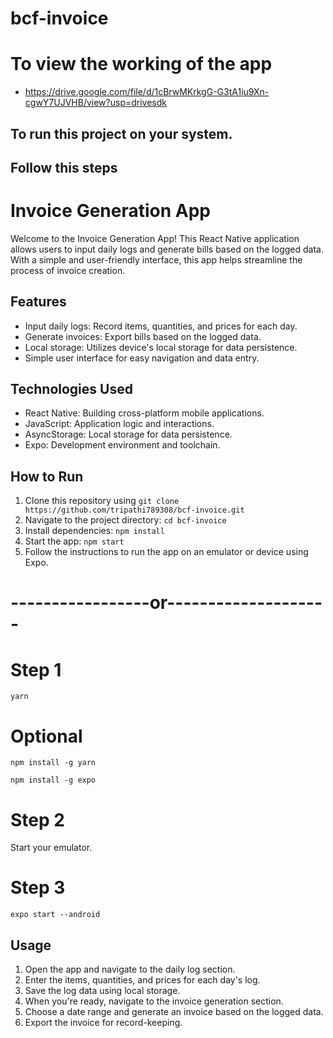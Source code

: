# bcf-invoice

# To view the working of the app

- https://drive.google.com/file/d/1cBrwMKrkgG-G3tA1iu9Xn-cgwY7UJVHB/view?usp=drivesdk

## To run this project on your system.

## Follow this steps

# Invoice Generation App

Welcome to the Invoice Generation App! This React Native application allows users to input daily logs and generate bills based on the logged data. With a simple and user-friendly interface, this app helps streamline the process of invoice creation.

## Features

- Input daily logs: Record items, quantities, and prices for each day.
- Generate invoices: Export bills based on the logged data.
- Local storage: Utilizes device's local storage for data persistence.
- Simple user interface for easy navigation and data entry.

## Technologies Used

- React Native: Building cross-platform mobile applications.
- JavaScript: Application logic and interactions.
- AsyncStorage: Local storage for data persistence.
- Expo: Development environment and toolchain.

## How to Run

1. Clone this repository using `git clone https://github.com/tripathi789308/bcf-invoice.git`
2. Navigate to the project directory: `cd bcf-invoice`
3. Install dependencies: `npm install`
4. Start the app: `npm start`
5. Follow the instructions to run the app on an emulator or device using Expo.

# -----------------or--------------------

# Step 1

```
yarn
```

# Optional

```
npm install -g yarn
```

```
npm install -g expo
```

# Step 2

Start your emulator.

# Step 3

```
expo start --android
```

## Usage

1. Open the app and navigate to the daily log section.
2. Enter the items, quantities, and prices for each day's log.
3. Save the log data using local storage.
4. When you're ready, navigate to the invoice generation section.
5. Choose a date range and generate an invoice based on the logged data.
6. Export the invoice for record-keeping.
